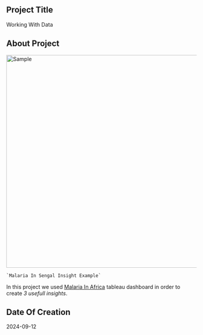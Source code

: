 ## Project Title

Working With Data

## About Project

<img width="563" alt="Sample" src="https://github.com/user-attachments/assets/4bcef41a-bb90-42de-902d-370ce33328e5" />

	`Malaria In Sengal Insight Example`




In this project we used [Malaria In Africa](https://public.tableau.com/views/MakeoverMonday34Malaria_0/MalariainAfrica?:embed=y&:showVizHome=no&:display_count=y&:display_static_image=y&:bootstrapWhenNotified=true) tableau dashboard in order to create *3 usefull insights*.



## Date Of Creation 
2024-09-12
